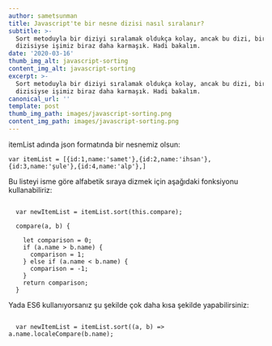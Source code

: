 ```yaml
---
author: sametsunman
title: Javascript'te bir nesne dizisi nasıl sıralanır?
subtitle: >-
  Sort metoduyla bir diziyi sıralamak oldukça kolay, ancak bu dizi, bir nesne
  dizisiyse işimiz biraz daha karmaşık. Hadi bakalım.
date: '2020-03-16'
thumb_img_alt: javascript-sorting
content_img_alt: javascript-sorting
excerpt: >-
  Sort metoduyla bir diziyi sıralamak oldukça kolay, ancak bu dizi, bir nesne
  dizisiyse işimiz biraz daha karmaşık. Hadi bakalım.
canonical_url: ''
template: post
thumb_img_path: images/javascript-sorting.png
content_img_path: images/javascript-sorting.png
---
```

itemList adında json formatında bir nesnemiz olsun:

```
var itemList = [{id:1,name:'samet'},{id:2,name:'ihsan'},{id:3,name:'şule'},{id:4,name:'alp'},]
```

Bu listeyi isme göre alfabetik sıraya dizmek için aşağıdaki fonksiyonu kullanabiliriz:

```

  var newItemList = itemList.sort(this.compare);

  compare(a, b) {

    let comparison = 0;
    if (a.name > b.name) {
      comparison = 1;
    } else if (a.name < b.name) {
      comparison = -1;
    }
    return comparison;
  }
```

Yada ES6 kullanıyorsanız şu şekilde çok daha kısa şekilde yapabilirsiniz:

```

  var newItemList = itemList.sort((a, b) => a.name.localeCompare(b.name);
  
```